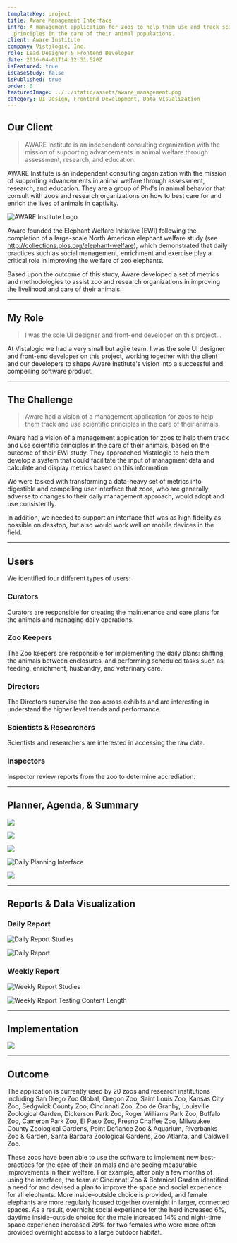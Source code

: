 ```yaml
---
templateKey: project
title: Aware Management Interface
intro: A management application for zoos to help them use and track scientific
  principles in the care of their animal populations.
client: Aware Institute
company: Vistalogic, Inc.
role: Lead Designer & Frontend Developer
date: 2016-04-01T14:12:31.520Z
isFeatured: true
isCaseStudy: false
isPublished: true
order: 0
featuredImage: ../../static/assets/aware_management.png
category: UI Design, Frontend Development, Data Visualization
---
```

## Our Client

> AWARE Institute is an independent consulting organization with the mission of supporting advancements in animal welfare through assessment, research, and education.

AWARE Institute is an independent consulting organization with the mission of supporting advancements in animal welfare through assessment, research, and education. They are a group of Phd's in animal behavior that consult with zoos and research organizations on how to best care for and enrich the lives of animals in captivity.

![AWARE Institute Logo](/assets/aware-logo.png "AWARE Institute")

Aware founded the Elephant Welfare Initiative (EWI) following the completion of a large-scale North American elephant welfare study (see http://collections.plos.org/elephant-welfare), which demonstrated that daily practices such as social management, enrichment and exercise play a critical role in improving the welfare of zoo elephants.

Based upon the outcome of this study, Aware developed a set of metrics and methodologies to assist zoo and research organizations in improving the livelihood and care of their animals.

<hr />

## My Role

> I was the sole UI designer and front-end developer on this project...

At Vistalogic we had a very small but agile team. I was the sole UI designer and front-end developer on this project, working together with the client and our developers to shape Aware Institute's vision into a successful and compelling software product.

<hr />

## The Challenge

> Aware had a vision of a management application for zoos to help them track and use scientific principles in the care of their animals.

Aware had a vision of a management application for zoos to help them track and use scientific principles in the care of their animals, based on the outcome of their EWI study. They approached Vistalogic to help them develop a system that could facilitate the input of managment data and calculate and display metrics based on this information.  

We were tasked with transforming a data-heavy set of metrics into digestible and compelling user interface that zoos, who are generally adverse to changes to their daily management approach, would adopt and use consistently. 

In addition, we needed to support an interface that was as high fidelity as possible on desktop, but also would work well on mobile devices in the field.

<hr />

## Users

We identified four different types of users:

### Curators

Curators are responsible for creating the maintenance and care plans for the animals and managing daily operations.

### Zoo Keepers

The Zoo keepers are responsible for implementing the daily plans: shifting the animals between enclosures, and performing scheduled tasks such as feeding, enrichment, husbandry, and veterinary care.

### Directors

The Directors supervise the zoo across exhibits and are interesting in understand the higher level trends and performance.

### Scientists & Researchers

Scientists and researchers are interested in accessing the raw data.

### Inspectors

Inspector review reports from the zoo to determine accrediation.

<hr />

## Planner, Agenda, & Summary

![](/assets/planning_views.png)

![](/assets/agenda_views.png)

![](/assets/screen-shot-2020-08-31-at-21.01.19.png)

![Daily Planning Interface](/assets/screen-shot-2020-08-31-at-15.00.00.png "Daily Planning Interface")

![](/assets/agenda_views.png)

<hr />

## Reports & Data Visualization

### Daily Report

![Daily Report Studies](/assets/report_options.png "Daily Report Iterations")

![Daily Report](/assets/170312_report_mockup_alt_01_daily_report_program.png "Daily Report")

### Weekly Report

![Weekly Report Studies](/assets/weekly_report_options.png "Weekly Report Studies")

![Weekly Report Testing Content Length](/assets/weekly-report-–-large-housing-sets.png "Weekly Report Testing Content Length")

<hr />

## Implementation

![](/assets/annotated_agenda_list_view.png)

<hr />

## Outcome

The application is currently used by 20 zoos and research institutions including San Diego Zoo Global, Oregon Zoo, Saint Louis Zoo, Kansas City Zoo, Sedgwick County Zoo, Cincinnati Zoo, Zoo de Granby, Louisville Zoological Garden, Dickerson Park Zoo, Roger Williams Park Zoo, Buffalo Zoo, Cameron Park Zoo, El Paso Zoo, Fresno Chaffee Zoo, Milwaukee County Zoological Gardens, Point Defiance Zoo & Aquarium, Riverbanks Zoo & Garden, Santa Barbara Zoological Gardens, Zoo Atlanta, and Caldwell Zoo.

These zoos have been able to use the software to implement new best-practices for the care of their animals and are seeing measurable improvements in their welfare. For example, after only a few months of using the interface, the team at Cincinnati Zoo & Botanical Garden  identified a need for and devised a plan to improve the space and social experience for all elephants. More inside–outside choice is provided, and female elephants are more regularly housed together overnight in larger, connected spaces. As a result, overnight social experience for the herd increased 6%, daytime inside–outside choice for the male increased 14% and night-time space experience increased 29% for two females who were more often provided overnight access to a large outdoor habitat.